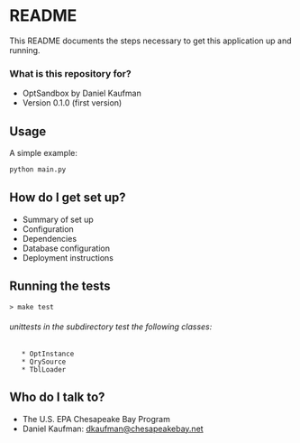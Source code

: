 # README #

This README documents the steps necessary to get this application up and running.

### What is this repository for? ###

* OptSandbox by Daniel Kaufman
* Version 0.1.0 (first version)

## Usage

A simple example:

```python
python main.py
```

## How do I get set up? ###

* Summary of set up
* Configuration
* Dependencies
* Database configuration
* Deployment instructions

## Running the tests

    > make test

###### unittests in the subdirectory test the following classes:
       * OptInstance
       * QrySource
       * TblLoader

## Who do I talk to? ###

* The U.S. EPA Chesapeake Bay Program
* Daniel Kaufman: dkaufman@chesapeakebay.net